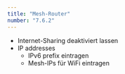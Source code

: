 ```yaml
---
title: "Mesh-Router"
number: "7.6.2"
---
```


 * Internet-Sharing deaktiviert lassen
 * IP addresses
     * IPv6 prefix eintragen
     * Mesh-IPs für WiFi eintragen